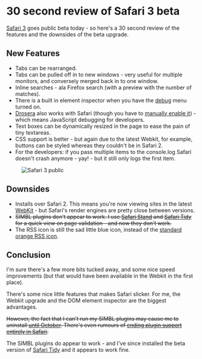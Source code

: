 # 30 second review of Safari 3 beta

[Safari 3](http://www.apple.com/safari/) goes public beta today - so here's a 30 second review of the features and the downsides of the beta upgrade.


<!--more-->

## New Features

* Tabs can be rearranged.
* Tabs can be pulled off in to new windows - very useful for multiple monitors, and conversely merged back in to one window.
* Inline searches - ala Firefox search (with a preview with the number of matches).
* There is a built in element inspector when you have the [debug](http://developer.apple.com/internet/safari/faq.html#anchor14) menu turned on.
* [Drosera](http://webkit.org/blog/?p=61) also works with Safari (though you have to [manually enable it](http://trac.webkit.org/projects/webkit/wiki/Drosera#EnablingDrosera)) - which means JavaScript debugging for developers.
* Text boxes can be dynamically resized in the page to ease the pain of tiny textareas.
* CSS support is better - but again due to the latest Webkit, for example, buttons can be styled whereas they couldn't be in Safari 2.
* For the developers: if you pass multiple items to the console.log Safari doesn't crash anymore - yay! - but it still only logs the first item.

<img src="http://remysharp.com/wp-content/uploads/2007/06/safari-3-public-beta.jpg" style="margin-left: 40px" alt="Safari 3 public" />

## Downsides

* Installs over Safari 2.  This means you're now viewing sites in the latest [WebKit](http://webkit.org) - but Safari's render engines are pretty close between versions.
* <strike>SIMBL plugins don't appear to work.  I use [Safari Stand](http://hetima.com/safari/stand-e.html) and [Safari Tidy](http://zappatic.net/safaritidy/) for a quick view on page validation - and now they don't work.</strike>
* The RSS icon is still the sad little blue icon, instead of the [standard orange RSS icon](http://www.macspecialist.org/content/lets_hold_hands/).

## Conclusion

I'm sure there's a few more bits tucked away, and some nice speed improvements (but that would have been available in the Webkit in the first place).

There's some nice little features that makes Safari slicker.  For me, the Webkit upgrade and the DOM element inspector are the biggest advantages.

<strike>However, the fact that I can't run my SIMBL plugins may cause me to uninstall [until October](http://remysharp.com/2007/04/13/apple-delays-osx-leopard/).  There's even rumours of [ending plugin support entirely in Safari](http://www.hicksdesign.co.uk/journal/an-end-to-browser-pimping).</strike>

The SIMBL plugins do appear to work - and I've since installed the beta version of [Safari Tidy](http://zappatic.net/safaritidy/) and it appears to work fine.